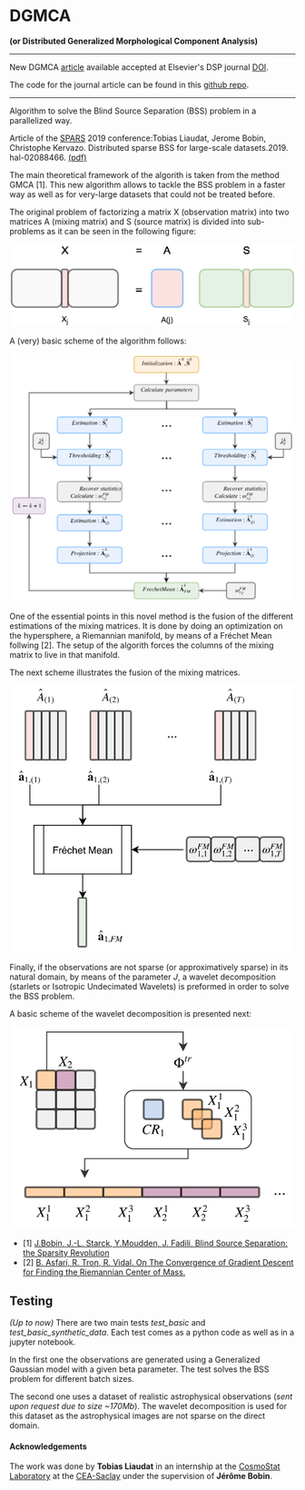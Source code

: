 # DGMCA
**(or Distributed Generalized Morphological Component Analysis)**

***

New DGMCA [article](https://hal.archives-ouvertes.fr/hal-02426991/) available accepted at Elsevier's DSP journal [DOI](https://doi.org/10.1016/j.dsp.2020.102827).

The code for the journal article can be found in this [github repo](https://github.com/jbobin/dGMCA).

***

Algorithm to solve the Blind Source Separation (BSS) problem in a parallelized way.

Article of the [SPARS](http://www.spars-workshop.org/en/index.html) 2019 conference:Tobias Liaudat, Jerome Bobin, Christophe Kervazo. Distributed sparse BSS for large-scale datasets.2019. hal-02088466. [(pdf)](https://hal.archives-ouvertes.fr/hal-02088466/document)

The main theoretical framework of the algorith is taken from the method GMCA [1]. This new algorithm allows to tackle the BSS problem in a faster way as well as for very-large datasets that could not be treated before. 

The original problem of factorizing a matrix X (observation matrix) into two matrices A (mixing matrix) and S (source matrix) is divided into sub-problems as it can be seen in the following figure:

<p align="center">
  <img src="./Fig/v1.png?raw=true" width="500" title="hover text">
</p>

A (very) basic scheme of the algorithm follows:

<p align="center">
  <img src="./Fig/dgmca2_schema.png?raw=true" width="500" title="hover text">
</p>

One of the essential points in this novel method is the fusion of the different estimations of the mixing matrices. It is done by doing an optimization on the hypersphere, a Riemannian manifold, by means of a Fréchet Mean follwing [2]. The setup of the algorith forces the columns of the mixing matrix to live in that manifold. 

The next scheme illustrates the fusion of the mixing matrices.

<p align="center">
  <img src="./Fig/ill_frechetmean.png?raw=true" width="500" title="hover text">
</p>

Finally, if the observations are not sparse (or approximatively sparse) in its natural domain, by means of the parameter *J*, a wavelet decomposition (starlets or Isotropic Undecimated Wavelets) is preformed in order to solve the BSS problem.

A basic scheme of the wavelet decomposition is presented next:

<p align="center">
  <img src="./Fig/transform_decomp.png?raw=true" width="500" title="hover text">
</p>


* [1] [J.Bobin, J.-L. Starck, Y.Moudden, J. Fadili, Blind Source Separation: the Sparsity Revolution](http://jbobin.cosmostat.org/docs/aiep08.pdf)
* [2] [B. Asfari, R. Tron, R. Vidal. On The Convergence of Gradient Descent for Finding the Riemannian Center of Mass.](https://arxiv.org/pdf/1201.0925.pdf)


## Testing

*(Up to now)* There are two main tests *test_basic* and *test_basic_synthetic_data*. Each test comes as a python code as well as in a jupyter notebook.

In the first one the observations are generated using a Generalized Gaussian model with a given beta parameter. The test solves the BSS problem for different batch sizes.

The second one uses a dataset of realistic astrophysical observations (*sent upon request due to size ~170Mb*). The wavelet decomposition is used for this dataset as the astrophysical images are not sparse on the direct domain.


#### Acknowledgements
The work was done by **Tobias Liaudat** in an internship at the [CosmoStat Laboratory](http://www.cosmostat.org/) at the [CEA-Saclay](http://www.cea.fr/) under the supervision of **Jérôme Bobin**.
